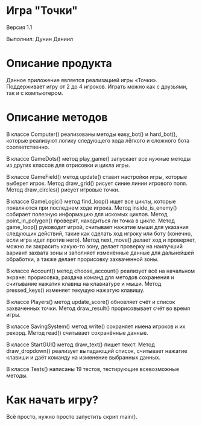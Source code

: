 # Игра "Точки"
Версия 1.1

Выполнил: Дунин Даниил
# Описание продукта
Данное приложение является реализацией игры «Точки». Поддерживает игру от 2 до 4 игроков. Играть можно как с друзьями, так и с компьютером.
# Описание методов
В классе Computer() реализованы методы easy_bot() и hard_bot(), которые реализуют логику следующего хода лёгкого и сложного бота соответственно.

В классе GameDots() метод play_game() запускает все нужные методы из других классов для отрисовки и цикла игры.

В классе GameField() метод update() ставит настройки игры, которые выберет игрок. Метод draw_grid() рисует синие линии игрового поля. Метод draw_circles() рисует игровые точки.

В классе GameLogic() метод find_loop() ищет все циклы, которые появляются при последнем ходе игрока. Метод inside_is_enemy() собирает полезную информацию для искомых циклов. Метод point_in_polygon() проверят, находиться ли точка в цикле. Метод game_loop() руководит игрой, считывает нажатие мыши для указания следующих действий, такие как сделать ход игроку или боту (конечно, если игра идет против него). Метод next_move() делает ход и проверяет, можно ли закрасить какую-то зону, делает проверку на наилучший вариант захвата зоны и заполняет изменённые данные для дальнейшей обработки, а также делает прорисовку захваченной зоны.

В классе Account() метод choose_account() реализует всё на начальном экране: прорисовка, раздача команд для методов сохранения и считывание нажатия клавиш на клавиатуре и мыши. Метод pressed_keys() изменяет текущую нажатую клавишу.

В классе Players() метод update_score() обновляет счёт и список захваченных точки. Метод draw_result() прорисовывает счёт во время игры.

В классе SavingSystem() метод write() сохраняет имена игроков и их рекорд. Метод read() считывает сохранённые данные.

В классе StartGUI() метод draw_text() пишет текст. Метод draw_dropdown() реализует выпадающий список, считывает нажатие клавиши и даёт команду на изменение выбранных данных.

В классе Tests() написаны 19 тестов, тестирующие всевозможные методы.
# Как начать игру?
Всё просто, нужно просто запустить скрип main().
